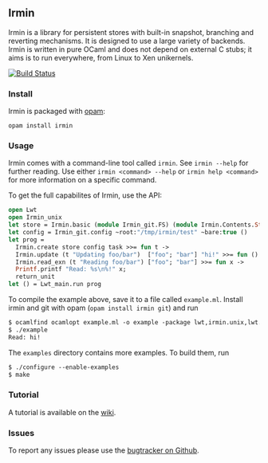 ## Irmin

Irmin is a library for persistent stores with built-in snapshot,
branching and reverting mechanisms. It is designed to use a large
variety of backends. Irmin is written in pure OCaml and does not
depend on external C stubs; it aims is to run everywhere, from Linux
to Xen unikernels.

[![Build Status](https://travis-ci.org/mirage/irmin.png?branch=master)](https://travis-ci.org/mirage/irmin)

### Install

Irmin is packaged with [opam](https://opam.ocaml.org):

```
opam install irmin
```

### Usage

Irmin comes with a command-line tool called `irmin`. See `irmin
 --help` for further reading. Use either `irmin <command> --help` or
 `irmin help <command>` for more information on a specific command.

To get the full capabilites of Irmin, use the API:

```ocaml
open Lwt
open Irmin_unix
let store = Irmin.basic (module Irmin_git.FS) (module Irmin.Contents.String)
let config = Irmin_git.config ~root:"/tmp/irmin/test" ~bare:true ()
let prog =
  Irmin.create store config task >>= fun t ->
  Irmin.update (t "Updating foo/bar")  ["foo"; "bar"] "hi!" >>= fun () ->
  Irmin.read_exn (t "Reading foo/bar") ["foo"; "bar"] >>= fun x ->
  Printf.printf "Read: %s\n%!" x;
  return_unit
let () = Lwt_main.run prog
```

To compile the example above, save it to a file called `example.ml`. Install irmin and git with opam (`opam install irmin git`) and run

```ocaml
$ ocamlfind ocamlopt example.ml -o example -package lwt,irmin.unix,lwt.unix -linkpkg
$ ./example
Read: hi!
```

The `examples` directory contains more examples. To build them, run

```ocaml
$ ./configure --enable-examples
$ make
```

### Tutorial

A tutorial is available on the [wiki](https://github.com/mirage/irmin/wiki/Getting-Started).

### Issues

To report any issues please use the [bugtracker on Github](https://github.com/mirage/irmin/issues).
